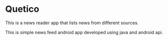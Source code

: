 # Quetico
This is a news reader app that lists news from different sources.

This is simple news feed android app developed using java and android api.

